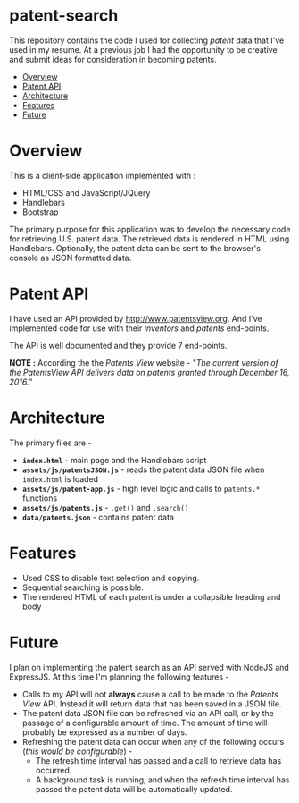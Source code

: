 # patent-search

This repository contains the code I used for collecting *patent* data that I've used in my resume. At a previous job I had the opportunity to be creative and submit ideas for consideration in becoming patents. 

* [Overview](https://bitbucket.org/jxmot/patent-search/overview#markdown-header-overview)
* [Patent API](https://bitbucket.org/jxmot/patent-search/overview#markdown-header-patent-api)
* [Architecture](https://bitbucket.org/jxmot/patent-search/overview#markdown-header-architecture)
* [Features](https://bitbucket.org/jxmot/patent-search/overview#markdown-header-features)
* [Future](https://bitbucket.org/jxmot/patent-search/overview#markdown-header-future)

# Overview

This is a client-side application implemented with :

* HTML/CSS and JavaScript/JQuery
* Handlebars
* Bootstrap

The primary purpose for this application was to develop the necessary code for retrieving U.S. patent data. The retrieved data is rendered in HTML using Handlebars. Optionally, the patent data can be sent to the browser's console as JSON formatted data.

# Patent API

I have used an API provided by <http://www.patentsview.org>. And I've implemented code for use with their *inventors* and *patents* end-points.

The API is well documented and they provide 7 end-points.

**NOTE :** According the the *Patents View* website - "*The current version of the PatentsView API delivers data on patents granted through December 16, 2016.*"

# Architecture

The primary files are - 

* **`index.html`** - main page and the Handlebars script
* **`assets/js/patentsJSON.js`** - reads the patent data JSON file when `index.html` is loaded
* **`assets/js/patent-app.js`** - high level logic and calls to `patents.*` functions
* **`assets/js/patents.js`** - `.get()` and `.search()`
* **`data/patents.json`** - contains patent data

# Features

* Used CSS to disable text selection and copying.
* Sequential searching is possible.
* The rendered HTML of each patent is under a collapsible heading and body

# Future

I plan on implementing the patent search as an API served with NodeJS and ExpressJS. At this time I'm planning the following features - 

* Calls to my API will not **always** cause a call to be made to the *Patents View* API. Instead it will return data that has been saved in a JSON file.
* The patent data JSON file can be refreshed via an API call, or by the passage of a configurable amount of time. The amount of time will probably be expressed as a number of days.
* Refreshing the patent data can occur when any of the following occurs (*this would be configurable*) - 
    * The refresh time interval has passed and a call to retrieve data has occurred.
    * A background task is running, and when the refresh time interval has passed the patent data will be automatically updated.


